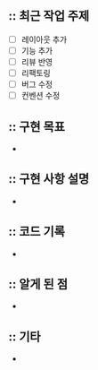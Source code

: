 ## :: 최근 작업 주제

- [ ] 레이아웃 추가
- [ ] 기능 추가
- [ ] 리뷰 반영
- [ ] 리팩토링
- [ ] 버그 수정
- [ ] 컨벤션 수정
      <br />

## :: 구현 목표

- <br />

## :: 구현 사항 설명

- <br />

## :: 코드 기록

- <br />

## :: 알게 된 점

- <br />

## :: 기타

- <br />
